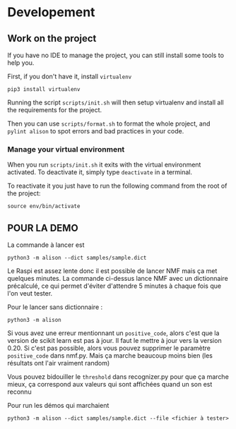 # Developement

## Work on the project

If you have no IDE to manage the project, you can still install some tools to help you.

First, if you don't have it, install `virtualenv`

```
pip3 install virtualenv
```

Running the script `scripts/init.sh` will then setup virtualenv and install all the requirements for the project.

Then you can use `scripts/format.sh` to format the whole project, and `pylint alison` to spot errors and bad practices in your code.

### Manage your virtual environment

When you run `scripts/init.sh` it exits with the virtual environment activated. To deactivate it, simply type `deactivate` in a terminal.

To reactivate it you just have to run the following command from the root of the project:

```
source env/bin/activate
```

## POUR LA DEMO

La commande à lancer est

```
python3 -m alison --dict samples/sample.dict
```

Le Raspi est assez lente donc il est possible de lancer NMF mais ça met quelques minutes. La commande
ci-dessus lance NMF avec un dictionnaire précalculé, ce qui permet d'éviter d'attendre 5 minutes à chaque
fois que l'on veut tester.

Pour le lancer sans dictionnaire :

```
python3 -m alison
```

Si vous avez une erreur mentionnant un `positive_code`, alors c'est que la version de
scikit learn est pas à jour. Il faut le mettre à jour vers la version 0.20. Si c'est
pas possible, alors vous pouvez supprimer le paramètre `positive_code` dans nmf.py. Mais
ça marche beaucoup moins bien (les résultats ont l'air vraiment random)

Vous pouvez bidouiller le `threshold`  dans recognizer.py pour que ça marche mieux, ça correspond
aux valeurs qui sont affichées quand un son est reconnu

Pour run les démos qui marchaient

```
python3 -m alison --dict samples/sample.dict --file <fichier à tester>
```
